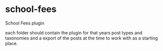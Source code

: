 # school-fees

School Fees plugin

each folder should contain the plugin for that years post types and taxonomies and a export of the posts at the time to work with as a starting place.